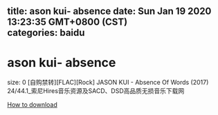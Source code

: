 
title: ason kui- absence
date: Sun Jan 19 2020 13:23:35 GMT+0800 (CST)    
categories: baidu
---

# ason kui- absence
size: 0
 [自购禁转][FLAC][Rock] JASON KUI - Absence Of Words (2017) 24/44.1_索尼Hires音乐资源及SACD、DSD高品质无损音乐下载网
 

[How to download](https://bpcam.bemobtrk.com/go/2ceec3aa-1ca2-46d6-b9ff-aaa5c184517c?jno=325)